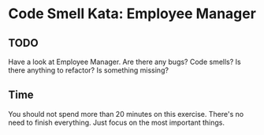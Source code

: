 # Code Smell Kata: Employee Manager

## TODO

Have a look at Employee Manager. Are there any bugs? Code smells? Is there anything to refactor? Is something missing?

## Time

You should not spend more than 20 minutes on this exercise. There's no need to finish everything. Just focus on the
most important things.